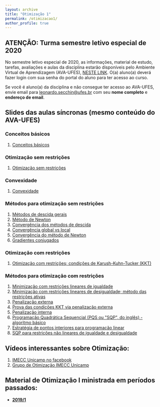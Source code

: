 ```yaml
---
layout: archive
title: "Otimização 1"
permalink: /otimizacao1/
author_profile: true
---
```


## ATENÇÃO: Turma semestre letivo especial de 2020

No semestre letivo especial de 2020, as informações, material de estudo, tarefas, avaliações e aulas da disciplina estarão disponíveis pelo Ambiente Virtual de Aprendizagem (AVA-UFES), [NESTE LINK](https://ava.ufes.br/course/view.php?id=2643). O(a) aluno(a) deverá fazer login com sua senha do portal do aluno para ter acesso ao curso.

Se você é aluno(a) da disciplina e não consegue ter acesso ao AVA-UFES, envie email para [leonardo.secchin@ufes.br](mailto:leonardo.secchin@ufes.br) com seu **nome completo** e **endereço de email**.

## Slides das aulas síncronas (mesmo conteúdo do AVA-UFES)

### Conceitos básicos

1. [Conceitos básicos](https://leonardosecchin.github.io/files/otim1/1.Conceitos_basicos.pdf)

### Otimização sem restrições

1. [Otimização sem restrições](https://leonardosecchin.github.io/files/otim1/2.Otimizacao_sem_restricoes.pdf)

### Convexidade

1. [Convexidade](https://leonardosecchin.github.io/files/otim1/3.Convexidade.pdf)

### Métodos para otimização sem restrições

1. [Métodos de descida gerais](https://leonardosecchin.github.io/files/otim1/4.1.Metodos_descida_gerais.pdf)
1. [Método de Newton](https://leonardosecchin.github.io/files/otim1/4.2.Metodo_de_Newton.pdf)
1. [Convergência dos métodos de descida](https://leonardosecchin.github.io/files/otim1/4.3.Convergencia_metodos_descida.pdf)
1. [Convergência global vs local](https://leonardosecchin.github.io/files/otim1/4.4.Convergencia_global_vs_local.pdf)
1. [Convergência do método de Newton](https://leonardosecchin.github.io/files/otim1/4.5.Convergencia_Newton.pdf)
1. [Gradientes conjugados](https://leonardosecchin.github.io/files/otim1/4.6.Gradientes_conjugados.pdf)

### Otimização com restrições

1. [Otimização com restrições; condições de Karush-Kuhn-Tucker (KKT)](https://leonardosecchin.github.io/files/otim1/5.Otimizacao_com_restricoes-KKT.pdf)

### Métodos para otimização com restrições

1. [Minimização com restrições lineares de igualdade](https://leonardosecchin.github.io/files/otim1/6.1.Min_restricoes_lineares_igualdade.pdf)
1. [Minimização com restrições lineares de desigualdade; método das restrições ativas](https://leonardosecchin.github.io/files/otim1/6.2.Min_restricoes_lineares_desig-restricoes_ativas.pdf)
1. [Penalização externa](https://leonardosecchin.github.io/files/otim1/6.3.Penalizacao_externa.pdf)
1. [Prova das condições KKT via penalização externa](https://leonardosecchin.github.io/files/otim1/6.4.KKT_via_penalizacao.pdf)
1. [Penalização interna](https://leonardosecchin.github.io/files/otim1/6.7.Penalizacao_interna.pdf)
1. [Programação Quadrática Sequencial (PQS ou "SQP", do inglês) - algoritmo básico](https://leonardosecchin.github.io/files/otim1/6.8.SQP.pdf)
1. [Estratégia de pontos interiores para programação linear](https://leonardosecchin.github.io/files/otim1/6.9.Pontos_interiores_para_PL.pdf)
1. [SQP para restrições não lineares de igualdade e desigualdade](https://leonardosecchin.github.io/files/otim1/6.10.SQP_subprob_IP.pdf)


<!--## Horários:

*   -----

## [Ementa e programa](http://www.matematicaaplicada.saomateus.ufes.br/sites/matematicaaplicada.saomateus.ufes.br/files/field/anexo/Otimiza%C3%A7%C3%A3o%20I%20-%20DMA11995.pdf)

## Textos de referência:

*   [**Friedlander, A. Elementos de Programação Não-Linear.**](https://www.ime.unicamp.br/~friedlan/livro.pdf) (uma versão reformulada deste livro feita em 2019 também está disponível gratuitamente – [em inglês](https://www.researchgate.net/profile/Ana_Friedlander/publication/333092979_Lectures_on_Fundamentals_of_Numerical_Optimization_This_work_is_licensed_under_a_Creative_Commons_Attribution-NonCommercial-NoDerivatives_40_International_License/links/5cdb3316299bf14d95986f4c/Lectures-on-Fundamentals-of-Numerical-Optimization-This-work-is-licensed-under-a-Creative-Commons-Attribution-NonCommercial-NoDerivatives-40-International-License.pdf?_sg%5B0%5D=OcGvJeXueMxS6BI2Ruh7vdBjq1UbRs08hbzY_ieOwf-F0wbQV_O5SCrfExGkTY-y43lsfpsMQPPREXRuUtCI3Q.L1d61aB9LuNNTfXTsMGRDUyMu00T2tMlftIlfXKRwzMOxblNU-PGVtK1f8wKCtVkis9mkC5L8aBBMztB8CL8Pg&_sg%5B1%5D=vow2_Zf4aDnMI9DAyt0keCr_vCEW83UgpiHMcP9TuSekVV5WsTXWfPlSy9f0mvI65u3MoRoPQsY8UAxf5x5ERSHyb330XujVzueLhVpB79ZJ.L1d61aB9LuNNTfXTsMGRDUyMu00T2tMlftIlfXKRwzMOxblNU-PGVtK1f8wKCtVkis9mkC5L8aBBMztB8CL8Pg&_iepl%5BviewId%5D=vGV9CjhN7zYAxyRbOeaGqa1E&_iepl%5BsingleItemViewId%5D=DdnpMX2t0bkYAOVB5OSNnqJP&_iepl%5BpositionInFeed%5D=8&_iepl%5BhomeFeedVariantCode%5D=ncls&_iepl%5BactivityId%5D=1105855063920647&_iepl%5BactivityType%5D=service_add_recommendation_activity&_iepl%5BactivityTimestamp%5D=1558097593&_iepl%5BrecTarActComb%5D=person_publish_publication&_iepl%5BrecActVar%5D=feed_via_people_you_follow_and_feed_interest_nodes_blended_signals_boost_preprints_and_reads%3Epublications_via_interest_nodes_scored_by_keywords_and_cited_a_boost_preprints_and_reads&_iepl%5BrecScore%5D=39.05640411377&_iepl%5Bcontexts%5D%5B0%5D=homeFeed&_iepl%5BtargetEntityId%5D=PB%3A333092979&_iepl%5BinteractionType%5D=publicationDownload))
*   [Ribeiro, A. A; Karas, E. W. Otimização contínua. Cengage, 2014.](http://www.cengage.com.br/ls/otimizacao-continua-aspectos-teoricos-e-computacionais/)
*   [Martínez, J. M.; Santos, S. A. Métodos computacionais de otimização](https://www.ime.unicamp.br/~sandra/MT601/handouts/MCDO_completo.pdf)
*   Luenberguer; Ye. Linear and Nonlinear Programming. Springer, 2008.  
    (disponível na biblioteca).
*   Nocedal, J.; Wright, S. J. Numerical optimization. Springer, 2006

## Textos Complementares:

*   [Izmailov, A.; Solodov, M. Otimização vol 1\. SBM](https://loja.sbm.org.br/index.php/otimizac-o-volume-1.html)
*   [Martínez, J. M. Otimização prática usando o Lagrangeano aumentado](http://www.ime.unicamp.br/~martinez/lagraum.pdf)

## Formas de avaliação:

*   3 avaliações, sendo no mínimo 1 prova escrita.

## Listas de exercícios:

*   [LISTA 1 – Conceitos básicos, otimização irrestrita, convexidade](https://drive.google.com/open?id=1yV6DClaPT3zCmB1JkfnVq_j4g77-8EJU)-->

## Vídeos interessantes sobre Otimização:

1.  [IMECC Unicamp no facebook](https://www.facebook.com/IMECCUnicampBR/videos/1925349244449867/)
1.  [Grupo de Otimização IMECC Unicamp](http://www.ime.unicamp.br/~martinez/seminarios.html)

## Material de Otimização I ministrada em períodos passados:

*   **[2019/1](/otimizacao1-2019-1/)**
